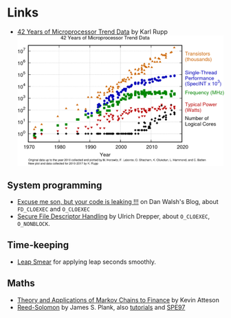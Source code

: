 # Links

* [42 Years of Microprocessor Trend Data](https://www.karlrupp.net/2018/02/42-years-of-microprocessor-trend-data/) by Karl Rupp
![42cpu](links/42-years-processor-trend.png)

## System programming

* [Excuse me son, but your code is leaking !!!](https://danwalsh.livejournal.com/53603.html) on Dan Walsh's Blog, about `FD_CLOEXEC` and `O_CLOEXEC`
* [Secure File Descriptor Handling](https://udrepper.livejournal.com/20407.html) by Ulrich Drepper, about `O_CLOEXEC`, `O_NONBLOCK`.

## Time-keeping

* [Leap Smear](https://developers.google.com/time/smear) for applying leap seconds smoothly.

## Maths

* [Theory and Applications of Markov Chains to Finance](http://www.atteson.com/Markov/) by Kevin Atteson
* [Reed-Solomon](http://web.eecs.utk.edu/~plank/plank/papers/CS-05-569.html) by James S. Plank,
also [tutorials](http://web.eecs.utk.edu/~plank/plank/www/software.html) and
[SPE97](http://cgi.di.uoa.gr/~ad/M155/Papers/RS-Tutorial.pdf)

